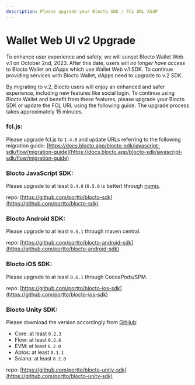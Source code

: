 ```yaml
---
description: Please upgrade your Blocto SDK / FCL URL ASAP
---
```


# Wallet Web UI v2 Upgrade

To enhance user experience and safety, we will sunset Blocto Wallet Web v.1 on October 2nd, 2023. After this date, users will _no longer have access_ to Blocto Wallet on dApps which use Wallet Web v.1 SDK. To continue providing services with Blocto Wallet, dApps need to upgrade to v.2 SDK.

By migrating to v.2, Blocto users will enjoy an enhanced and safer experience, including new features like social login. To continue using Blocto Wallet and benefit from these features, please upgrade your Blocto SDK or update the FCL URL using the following guide. The upgrade process takes approximately 15 minutes.&#x20;



### **fcl.js:**

Please upgrade fcl.js to `1.4.0` and update URLs referring to the following migration guide: [https://docs.blocto.app/blocto-sdk/javascript-sdk/flow/migration-guide](https://docs.blocto.app/blocto-sdk/javascript-sdk/flow/migration-guide)

### **Blocto JavaScript SDK:**

Please upgrade to at least `0.4.0` (`0.5.0` is better) through [npmjs](https://www.npmjs.com/package/@blocto/sdk).

repo: [https://github.com/portto/blocto-sdk](https://github.com/portto/blocto-sdk)

### **Blocto Android SDK:**

Please upgrade to at least `0.5.1` through maven central.

repo: [https://github.com/portto/blocto-android-sdk](https://github.com/portto/blocto-android-sdk)

### **Blocto iOS SDK:**

Please upgrade to at least `0.6.1` through CocoaPods/SPM.

repo: [https://github.com/portto/blocto-ios-sdk](https://github.com/portto/blocto-ios-sdk)

### **Blocto Unity SDK:**

Please download the version accordingly from [GitHub](https://github.com/portto/blocto-unity-sdk/releases):

* Core: at least `0.2.3`
* Flow: at least `0.2.6`
* EVM: at least `0.2.0`
* Aptos: at least `0.1.1`
* Solana: at least `0.2.0`

repo: [https://github.com/portto/blocto-unity-sdk](https://github.com/portto/blocto-unity-sdk)

###

###
